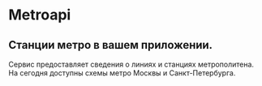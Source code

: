 # Metroapi

## Станции метро в вашем приложении.

Сервис предоставляет сведения о линиях и станциях метрополитена. На сегодня доступны схемы метро Москвы и Санкт-Петербурга.
